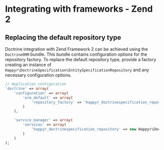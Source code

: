 # Integrating with frameworks - Zend 2
## Replacing the default repository type
Doctrine integration with Zend Framework 2 can be achieved using the `DoctrineORM` bundle. This bundle contains
configuration options for the repository factory. To replace the default repository type, provide a factory creating
 an instance of `Happyr\DoctrineSpecification\EntitySpecificationRepository` and any necessary configuration options.

```php
// Application configuration
'doctrine' => array(
    'configuration' => array(
        'orm_default' => array(
            'repository_factory' => 'happyr_doctrinespecification_repository',
        )
    ),

    'service_manager' => array(
        'services' => array(
            'happyr_doctrinespecification_repository' => new Happyr\DoctrineSpecification\RepositoryFactory()
        )
    )
);
```
    